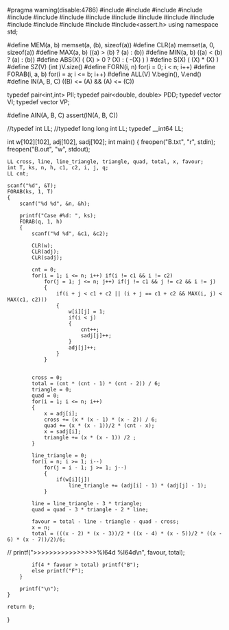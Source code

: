 #pragma warning(disable:4786)
#include<iostream>
#include<cstdio>
#include<algorithm>
#include<vector>
#include<set>
#include<map>
#include<functional>
#include<string>
#include<cstring>
#include<cstdlib>
#include<queue>
#include<utility>
#include<fstream>
#include<sstream>
#include<cmath>
#include<stack>
#include<assert.h>
using namespace std;

#define MEM(a, b) memset(a, (b), sizeof(a))
#define CLR(a) memset(a, 0, sizeof(a))
#define MAX(a, b) ((a) > (b) ? (a) : (b))
#define MIN(a, b) ((a) < (b) ? (a) : (b))
#define ABS(X) ( (X) > 0 ? (X) : ( -(X) ) )
#define S(X) ( (X) * (X) )
#define SZ(V) (int )V.size()
#define FORN(i, n) for(i = 0; i < n; i++)
#define FORAB(i, a, b) for(i = a; i <= b; i++)
#define ALL(V) V.begin(), V.end()
#define IN(A, B, C)  ((B) <= (A) && (A) <= (C))

typedef pair<int,int> PII;
typedef pair<double, double> PDD;
typedef vector<int> VI;
typedef vector<PII > VP;


#define AIN(A, B, C) assert(IN(A, B, C))

//typedef int LL;
//typedef long long int LL;
typedef __int64 LL;

int w[102][102], adj[102], sadj[102];
int main()
{
	freopen("B.txt", "r", stdin);
	freopen("B.out", "w", stdout);

	LL cross, line, line_triangle, triangle, quad, total, x, favour;
	int T, ks, n, h, c1, c2, i, j, q;
	LL cnt;

	scanf("%d", &T);
	FORAB(ks, 1, T)
	{
		scanf("%d %d", &n, &h);

		printf("Case #%d: ", ks);
		FORAB(q, 1, h)
		{
			scanf("%d %d", &c1, &c2);

			CLR(w);
			CLR(adj);
			CLR(sadj);

			cnt = 0;
			for(i = 1; i <= n; i++) if(i != c1 && i != c2)
				for(j = 1; j <= n; j++) if(j != c1 && j != c2 && i != j)
				{
					if(i + j < c1 + c2 || (i + j == c1 + c2 && MAX(i, j) < MAX(c1, c2)))
					{
						w[i][j] = 1;
						if(i < j) 
						{
							cnt++;
							sadj[j]++;
						}
						adj[j]++;
					}
				}


			cross = 0;
			total = (cnt * (cnt - 1) * (cnt - 2)) / 6;
			triangle = 0;
			quad = 0;
			for(i = 1; i <= n; i++)
			{
				x = adj[i];
				cross += (x * (x - 1) * (x - 2)) / 6;
				quad += (x * (x - 1))/2 * (cnt - x);
				x = sadj[i];
				triangle += (x * (x - 1)) /2 ;
			}

			line_triangle = 0;
			for(i = n; i >= 1; i--)
				for(j = i - 1; j >= 1; j--)
				{
					if(w[i][j])
						line_triangle += (adj[i] - 1) * (adj[j] - 1);
				}

			line = line_triangle - 3 * triangle;
			quad = quad - 3 * triangle - 2 * line;

			favour = total - line - triangle - quad - cross;
			x = n;
			total = (((x - 2) * (x - 3))/2 * ((x - 4) * (x - 5))/2 * ((x - 6) * (x - 7))/2)/6;

//			printf(">>>>>>>>>>>>>>>>%I64d %I64d\n", favour, total);

			if(4 * favour > total) printf("B");
			else printf("F");
		}

		printf("\n");
	}

	return 0;
}
